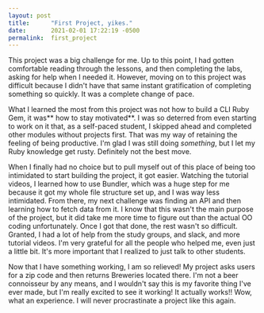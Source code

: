 ```yaml
---
layout: post
title:      "First Project, yikes."
date:       2021-02-01 17:22:19 -0500
permalink:  first_project
---
```



This project was a big challenge for me. Up to this point, I had gotten comfortable reading through the lessons, and then completing the labs, asking for help when I needed it. However, moving on to this project was difficult because I didn't have that same instant gratification of completing something so quickly. It was a complete change of pace. 

What I learned the most from this project was not how to build a CLI Ruby Gem, it was** how to stay motivated**. I was so deterred from even starting to work on it that, as a self-paced student, I skipped ahead and completed other modules without projects first. That was my way of retaining the feeling of being productive. I'm glad I was still doing *something*, but I let my Ruby knowledge get rusty. Definitely not the best move. 

When I finally had no choice but to pull myself out of this place of being too intimidated to start building the project, it got easier. Watching the tutorial videos, I learned how to use Bundler, which was a huge step for me because it got my whole file structure set up, and I was way less intimidated. From there, my next challenge was finding an API and then learning how to fetch data from it. I know that this wasn't the main purpose of the project, but it did take me more time to figure out than the actual OO coding unfortunately. Once I got that done, the rest wasn't so difficult. Granted, I had a lot of help from the study groups, and slack, and more tutorial videos. I'm very grateful for all the people who helped me, even just a little bit. It's more important that I realized to just talk to other students. 

Now that I have something working, I am so relieved! My project asks users for a zip code and then returns Breweries located there. I'm not a beer connoisseur by any means, and I wouldn't say this is my favorite thing I've ever made, but I'm really excited to see it working! It actually works!! Wow, what an experience. I will never procrastinate a project like this again.


